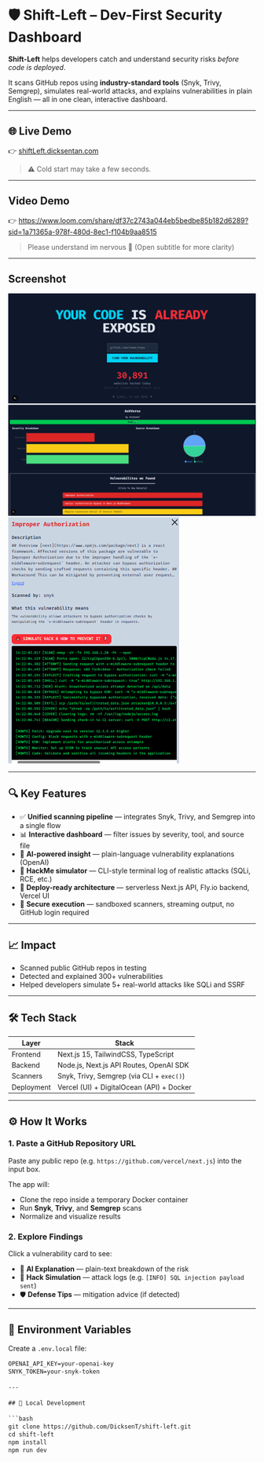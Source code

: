 # 🛡️ Shift-Left – Dev-First Security Dashboard

**Shift-Left** helps developers catch and understand security risks *before code is deployed*.

It scans GitHub repos using **industry-standard tools** (Snyk, Trivy, Semgrep), simulates real-world attacks, and explains vulnerabilities in plain English — all in one clean, interactive dashboard.

---

## 🌐 Live Demo

👉 [shiftLeft.dicksentan.com](https://shiftleft.dicksentan.com)

> ⚠️ Cold start may take a few seconds. 

---

## Video Demo

👉 https://www.loom.com/share/df37c2743a044eb5bedbe85b182d6289?sid=1a71365a-978f-480d-8ec1-f104b9aa8515

> Please understand im nervous 😬 (Open subtitle for more clarity)

---

## Screenshot

![Homepage Overview](./public/homePage.png)
![Scan Page Overview](./public/scanPage.png)
![Vulnerability Modal](./public/modal.png)

---

## 🔍 Key Features

- ✅ **Unified scanning pipeline** — integrates Snyk, Trivy, and Semgrep into a single flow
- 📊 **Interactive dashboard** — filter issues by severity, tool, and source file
- 🤖 **AI-powered insight** — plain-language vulnerability explanations (OpenAI)  
- 🐍 **HackMe simulator** — CLI-style terminal log of realistic attacks (SQLi, RCE, etc.)
- 🚀 **Deploy-ready architecture** — serverless Next.js API, Fly.io backend, Vercel UI
- 🔐 **Secure execution** — sandboxed scanners, streaming output, no GitHub login required

---

## 📈 Impact

- Scanned public GitHub repos in testing
- Detected and explained 300+ vulnerabilities
- Helped developers simulate 5+ real-world attacks like SQLi and SSRF

---

## 🛠 Tech Stack

| Layer       | Stack                                     |
|-------------|-------------------------------------------|
| Frontend    | Next.js 15, TailwindCSS, TypeScript       |
| Backend     | Node.js, Next.js API Routes, OpenAI SDK   |
| Scanners    | Snyk, Trivy, Semgrep (via CLI + `exec()`) |
| Deployment  | Vercel (UI) + DigitalOcean (API) + Docker |

---

## ⚙️ How It Works

### 1. Paste a GitHub Repository URL

Paste any public repo (e.g. `https://github.com/vercel/next.js`) into the input box.

The app will:

- Clone the repo inside a temporary Docker container
- Run **Snyk**, **Trivy**, and **Semgrep** scans
- Normalize and visualize results

### 2. Explore Findings

Click a vulnerability card to see:

- 🤖 **AI Explanation** — plain-text breakdown of the risk
- 🚨 **Hack Simulation** — attack logs (e.g. `[INFO] SQL injection payload sent`)
- 🛡️ **Defense Tips** — mitigation advice (if detected)

---

## 🔐 Environment Variables

Create a `.env.local` file:

```env
OPENAI_API_KEY=your-openai-key
SNYK_TOKEN=your-snyk-token

---

## 🧱 Local Development

```bash
git clone https://github.com/DicksenT/shift-left.git
cd shift-left
npm install
npm run dev



